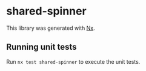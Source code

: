 # shared-spinner

This library was generated with [Nx](https://nx.dev).

## Running unit tests

Run `nx test shared-spinner` to execute the unit tests.
